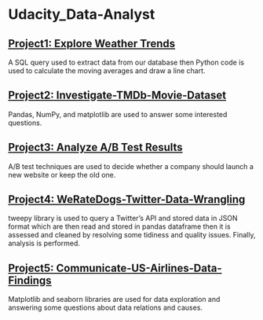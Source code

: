 # Udacity_Data-Analyst

## [Project1: Explore Weather Trends](https://github.com/HashTR/Udacity_Data-Analyst/tree/main/Project1_Explore-Weather-Trends)
A SQL query used to extract data from our database then Python code is used to calculate the moving averages and draw a line chart.

## [Project2: Investigate-TMDb-Movie-Dataset](https://github.com/HashTR/Udacity_Data-Analyst/tree/main/Project2_Investigate-TMDb-movie-dataset)
Pandas, NumPy, and matplotlib are used to answer some interested questions.

## [Project3: Analyze A/B Test Results](https://github.com/HashTR/Udacity_Data-Analyst/tree/main/Project3_AB-Test-Analyze)
A/B test techniques are used to decide whether a company should launch a new website or keep the old one.

## [Project4: WeRateDogs-Twitter-Data-Wrangling](https://github.com/HashTR/Udacity_Data-Analyst/tree/main/Project4_WeRateDogs-Twitter-Data-Wrangling)
tweepy library is used to query a Twitter’s API and stored data in JSON format which are then read and stored in pandas dataframe then it is assessed and cleaned by resolving some tidiness and quality issues. Finally, analysis is performed.

## [Project5: Communicate-US-Airlines-Data-Findings](https://github.com/HashTR/Udacity_Data-Analyst/tree/main/Project5_Communicate-US-Airlines-Data-Findings)
Matplotlib and seaborn libraries are used for data exploration and answering some questions about data relations and causes.
